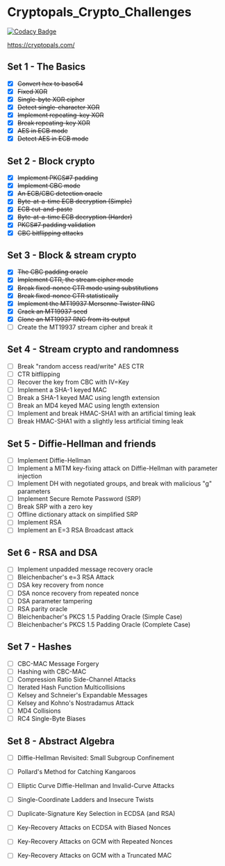 # Cryptopals_Crypto_Challenges

[![Codacy Badge](https://api.codacy.com/project/badge/Grade/4375c49a09a140a0954480da4ed63dca)](https://app.codacy.com/app/AidanFray/Cryptopals_Crypto_Challenges?utm_source=github.com&utm_medium=referral&utm_content=AidanFray/Cryptopals_Crypto_Challenges&utm_campaign=Badge_Grade_Dashboard)

https://cryptopals.com/

## Set 1 - The Basics
-  [X]  ~~Convert hex to base64~~
-  [X]  ~~Fixed XOR~~
-  [X]  ~~Single-byte XOR cipher~~
-  [X]  ~~Detect single-character XOR~~
-  [X]  ~~Implement repeating-key XOR~~
-  [X]  ~~Break repeating-key XOR~~
-  [X]  ~~AES in ECB mode~~
-  [X]  ~~Detect AES in ECB mode~~

## Set 2 - Block crypto
-  [X] ~~Implement PKCS#7 padding~~
-  [X] ~~Implement CBC mode~~
-  [X] ~~An ECB/CBC detection oracle~~
-  [X] ~~Byte-at-a-time ECB decryption (Simple)~~
-  [X] ~~ECB cut-and-paste~~
-  [X] ~~Byte-at-a-time ECB decryption (Harder)~~
-  [X] ~~PKCS#7 padding validation~~
-  [X] ~~CBC bitflipping attacks~~

## Set 3 - Block & stream crypto
-  [X] ~~The CBC padding oracle~~
-  [X] ~~Implement CTR, the stream cipher mode~~
-  [X] ~~Break fixed-nonce CTR mode using substitutions~~
-  [X] ~~Break fixed-nonce CTR statistically~~
-  [X] ~~Implement the MT19937 Mersenne Twister RNG~~
-  [X] ~~Crack an MT19937 seed~~
-  [X] ~~Clone an MT19937 RNG from its output~~
-  [ ] Create the MT19937 stream cipher and break it

## Set 4 - Stream crypto and randomness
-  [ ] Break "random access read/write" AES CTR
-  [ ] CTR bitflipping
-  [ ] Recover the key from CBC with IV=Key
-  [ ] Implement a SHA-1 keyed MAC
-  [ ] Break a SHA-1 keyed MAC using length extension
-  [ ] Break an MD4 keyed MAC using length extension
-  [ ] Implement and break HMAC-SHA1 with an artificial timing leak
-  [ ] Break HMAC-SHA1 with a slightly less artificial timing leak

## Set 5 - Diffie-Hellman and friends
-  [ ] Implement Diffie-Hellman
-  [ ] Implement a MITM key-fixing attack on Diffie-Hellman with parameter injection
-  [ ] Implement DH with negotiated groups, and break with malicious "g" parameters
-  [ ] Implement Secure Remote Password (SRP)
-  [ ] Break SRP with a zero key
-  [ ] Offline dictionary attack on simplified SRP
-  [ ] Implement RSA
-  [ ] Implement an E=3 RSA Broadcast attack

## Set 6 - RSA and DSA
-  [ ] Implement unpadded message recovery oracle
-  [ ] Bleichenbacher's e=3 RSA Attack
-  [ ] DSA key recovery from nonce
-  [ ] DSA nonce recovery from repeated nonce
-  [ ] DSA parameter tampering
-  [ ] RSA parity oracle
-  [ ] Bleichenbacher's PKCS 1.5 Padding Oracle (Simple Case)
-  [ ] Bleichenbacher's PKCS 1.5 Padding Oracle (Complete Case)

## Set 7 - Hashes
-  [ ] CBC-MAC Message Forgery
-  [ ] Hashing with CBC-MAC
-  [ ] Compression Ratio Side-Channel Attacks
-  [ ] Iterated Hash Function Multicollisions
-  [ ] Kelsey and Schneier's Expandable Messages
-  [ ] Kelsey and Kohno's Nostradamus Attack
-  [ ] MD4 Collisions
-  [ ] RC4 Single-Byte Biases

## Set 8 - Abstract Algebra
-  [ ] Diffie-Hellman Revisited: Small Subgroup Confinement
-  [ ] Pollard's Method for Catching Kangaroos
-  [ ] Elliptic Curve Diffie-Hellman and Invalid-Curve Attacks
-  [ ] Single-Coordinate Ladders and Insecure Twists
-  [ ] Duplicate-Signature Key Selection in ECDSA (and RSA)
-  [ ] Key-Recovery Attacks on ECDSA with Biased Nonces
-  [ ] Key-Recovery Attacks on GCM with Repeated Nonces
-  [ ] Key-Recovery Attacks on GCM with a Truncated MAC


